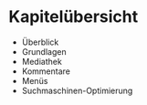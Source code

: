 # Kapitelübersicht

  - Überblick
  - Grundlagen
  - Mediathek
  - Kommentare
  - Menüs
  - Suchmaschinen-Optimierung
